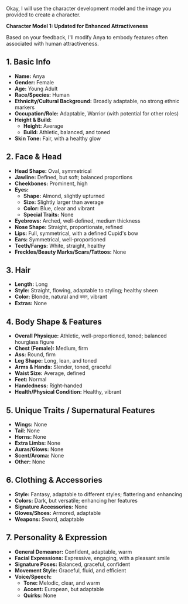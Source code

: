 Okay, I will use the character development model and the image you provided to create a character.

**Character Model 1: Updated for Enhanced Attractiveness**

Based on your feedback, I'll modify Anya to embody features often associated with human attractiveness.

## 1. Basic Info

* **Name:** Anya
* **Gender:** Female
* **Age:** Young Adult
* **Race/Species:** Human
* **Ethnicity/Cultural Background:** Broadly adaptable, no strong ethnic markers
* **Occupation/Role:** Adaptable, Warrior (with potential for other roles)
* **Height & Build:**
    * **Height:** Average
    * **Build:** Athletic, balanced, and toned
* **Skin Tone:** Fair, with a healthy glow

## 2. Face & Head

* **Head Shape:** Oval, symmetrical
* **Jawline:** Defined, but soft; balanced proportions
* **Cheekbones:** Prominent, high
* **Eyes:**
    * **Shape:** Almond, slightly upturned
    * **Size:** Slightly larger than average
    * **Color:** Blue, clear and vibrant
    * **Special Traits:** None
* **Eyebrows:** Arched, well-defined, medium thickness
* **Nose Shape:** Straight, proportionate, refined
* **Lips:** Full, symmetrical, with a defined Cupid's bow
* **Ears:** Symmetrical, well-proportioned
* **Teeth/Fangs:** White, straight, healthy
* **Freckles/Beauty Marks/Scars/Tattoos:** None

## 3. Hair

* **Length:** Long
* **Style:** Straight, flowing, adaptable to styling; healthy sheen
* **Color:** Blonde, natural and কমন, vibrant
* **Extras:** None

## 4. Body Shape & Features

* **Overall Physique:** Athletic, well-proportioned, toned; balanced hourglass figure
* **Chest (Female):** Medium, firm
* **Ass:** Round, firm
* **Leg Shape:** Long, lean, and toned
* **Arms & Hands:** Slender, toned, graceful
* **Waist Size:** Average, defined
* **Feet:** Normal
* **Handedness:** Right-handed
* **Health/Physical Condition:** Healthy, vibrant

## 5. Unique Traits / Supernatural Features

* **Wings:** None
* **Tail:** None
* **Horns:** None
* **Extra Limbs:** None
* **Auras/Glows:** None
* **Scent/Aroma:** None
* **Other:** None

## 6. Clothing & Accessories

* **Style:** Fantasy, adaptable to different styles; flattering and enhancing
* **Colors:** Dark, but versatile; enhancing her features
* **Signature Accessories:** None
* **Gloves/Shoes:** Armored, adaptable
* **Weapons:** Sword, adaptable

## 7. Personality & Expression

* **General Demeanor:** Confident, adaptable, warm
* **Facial Expressions:** Expressive, engaging, with a pleasant smile
* **Signature Poses:** Balanced, graceful, confident
* **Movement Style:** Graceful, fluid, and efficient
* **Voice/Speech:**
    * **Tone:** Melodic, clear, and warm
    * **Accent:** European, but adaptable
    * **Quirks:** None
